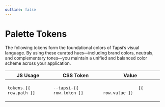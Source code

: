 ```yaml
---
outline: false
---
```

<script setup>
import tokens from "@tapsioss/theme/tokens";
import "@tapsioss/theme/css-variables";
import flattenTokens from '../utils/flattenTokens';
</script>

# Palette Tokens

The following tokens form the foundational colors of Tapsi’s visual language. By using these curated hues—including brand colors, neutrals, and complementary tones—you maintain a unified and balanced color scheme across your application.

<div class="table-wrapper">
  <table>
    <thead>
      <tr>
        <th>JS Usage</th>
        <th>CSS Token</th>
        <th>Value</th>
      </tr>
    </thead>
    <tbody>
      <tr v-for="row in flattenTokens(tokens.palette, 'palette')">
        <td><code>tokens.{{ row.path }}</code></td>
        <td><code>--tapsi-{{ row.token }}</code></td>
        <td>
          <div>
            <div :style="{marginRight: '4px', verticalAlign: 'middle', background: row.value,width: '20px',height: '20px', display: 'inline-block', borderRadius: '4px'}"></div>
            <code>
              {{ row.value }}
            </code>
          </div>
        </td>
      </tr>
    </tbody>
  </table>
</div>
